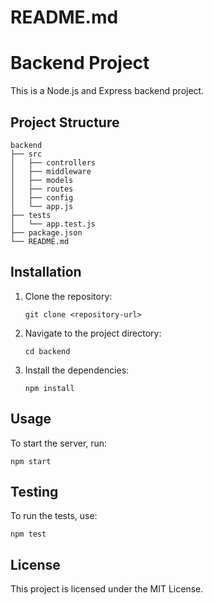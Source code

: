 # README.md

# Backend Project

This is a Node.js and Express backend project.

## Project Structure

```
backend
├── src
│   ├── controllers
│   ├── middleware
│   ├── models
│   ├── routes
│   ├── config
│   └── app.js
├── tests
│   └── app.test.js
├── package.json
└── README.md
```

## Installation

1. Clone the repository:
   ```
   git clone <repository-url>
   ```
2. Navigate to the project directory:
   ```
   cd backend
   ```
3. Install the dependencies:
   ```
   npm install
   ```

## Usage

To start the server, run:
```
npm start
```

## Testing

To run the tests, use:
```
npm test
```

## License

This project is licensed under the MIT License.